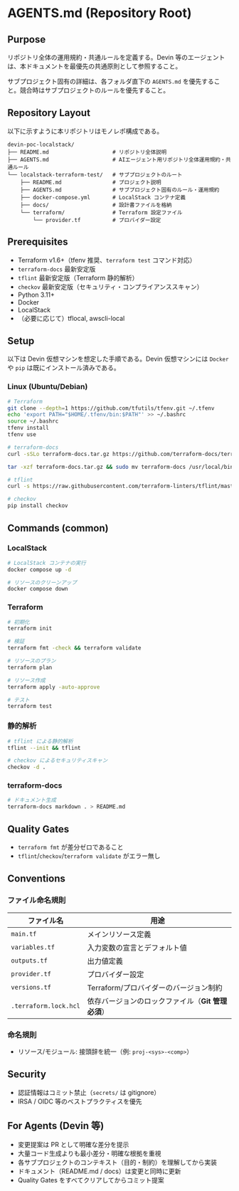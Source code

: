 # AGENTS.md (Repository Root)

## Purpose

リポジトリ全体の運用規約・共通ルールを定義する。Devin 等のエージェントは、本ドキュメントを最優先の共通原則として参照すること。

サブプロジェクト固有の詳細は、各フォルダ直下の `AGENTS.md` を優先すること。競合時はサブプロジェクトのルールを優先すること。

## Repository Layout

以下に示すように本リポジトリはモノレポ構成である。

```
devin-poc-localstack/
├── README.md                    # リポジトリ全体説明
├── AGENTS.md                    # AIエージェント用リポジトリ全体運用規約・共通ルール
└── localstack-terraform-test/   # サブプロジェクトのルート
    ├── README.md                # プロジェクト説明
    ├── AGENTS.md                # サブプロジェクト固有のルール・運用規約
    ├── docker-compose.yml       # LocalStack コンテナ定義
    ├── docs/                    # 設計書ファイルを格納
    └── terraform/               # Terraform 設定ファイル
        └── provider.tf          # プロバイダー設定
```

## Prerequisites

- Terraform v1.6+（tfenv 推奨、`terraform test` コマンド対応）
- `terraform-docs` 最新安定版
- `tflint` 最新安定版（Terraform 静的解析）
- `checkov` 最新安定版（セキュリティ・コンプライアンススキャン）
- Python 3.11+
- Docker
- LocalStack
- （必要に応じて）tflocal, awscli-local

## Setup

以下は Devin 仮想マシンを想定した手順である。Devin 仮想マシンには `Docker` や `pip` は既にインストール済みである。

### Linux (Ubuntu/Debian)

```bash
# Terraform
git clone --depth=1 https://github.com/tfutils/tfenv.git ~/.tfenv
echo 'export PATH="$HOME/.tfenv/bin:$PATH"' >> ~/.bashrc
source ~/.bashrc
tfenv install
tfenv use

# terraform-docs
curl -sSLo terraform-docs.tar.gz https://github.com/terraform-docs/terraform-docs/releases/download/v0.19.0/terraform-docs-v0.19.0-linux-amd64.tar.gz

tar -xzf terraform-docs.tar.gz && sudo mv terraform-docs /usr/local/bin/ && rm terraform-docs.tar.gz

# tflint
curl -s https://raw.githubusercontent.com/terraform-linters/tflint/master/install_linux.sh | bash

# checkov
pip install checkov
```

## Commands (common)

### LocalStack

```bash
# LocalStack コンテナの実行
docker compose up -d

# リソースのクリーンアップ
docker compose down
```

### Terraform

```bash
# 初期化
terraform init

# 検証
terraform fmt -check && terraform validate

# リソースのプラン
terraform plan

# リソース作成
terraform apply -auto-approve

# テスト
terraform test
```

### 静的解析

```bash
# tflint による静的解析
tflint --init && tflint

# checkov によるセキュリティスキャン
checkov -d .
```

### terraform-docs

```bash
# ドキュメント生成
terraform-docs markdown . > README.md
```

## Quality Gates

- `terraform fmt` が差分ゼロであること
- `tflint`/`checkov`/`terraform validate` がエラー無し

## Conventions

### ファイル命名規則

| ファイル名            | 用途                                               |
| --------------------- | -------------------------------------------------- |
| `main.tf`             | メインリソース定義                                 |
| `variables.tf`        | 入力変数の宣言とデフォルト値                       |
| `outputs.tf`          | 出力値定義                                         |
| `provider.tf`         | プロバイダー設定                                   |
| `versions.tf`         | Terraform/プロバイダーのバージョン制約             |
| `.terraform.lock.hcl` | 依存バージョンのロックファイル（**Git 管理必須**） |

### 命名規則

<!-- TODO:モジュールなど命名規則を明確にする -->

- リソース/モジュール: 接頭辞を統一（例: `proj-<sys>-<comp>`）

## Security

- 認証情報はコミット禁止（`secrets/` は gitignore）
- IRSA / OIDC 等のベストプラクティスを優先

## For Agents (Devin 等)

- 変更提案は PR として明確な差分を提示
- 大量コード生成よりも最小差分・明確な根拠を重視
- 各サブプロジェクトのコンテキスト（目的・制約）を理解してから実装
- ドキュメント（README.md / docs）は変更と同時に更新
- Quality Gates をすべてクリアしてからコミット提案
